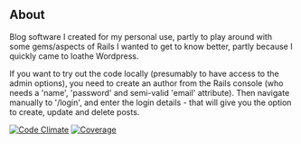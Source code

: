 ## About

Blog software I created for my personal use, partly to play around with some gems/aspects of Rails I wanted to get to know better, partly because I quickly came to loathe Wordpress.

If you want to try out the code locally (presumably to have access to the admin options), you need to create an author from the Rails console (who needs a 'name', 'password' and semi-valid 'email' attribute). Then navigate manually to '/login', and enter the login details - that will give you the option to create, update and delete posts.

[![Code Climate](https://codeclimate.com/github/Arepo/rails-blog/badges/gpa.svg)](https://codeclimate.com/github/Arepo/rails-blog)
[![Coverage](https://codeclimate.com/github/Arepo/rails-blog/badges/coverage.svg)](https://codeclimate.com/github/Arepo/rails-blog/coverage)


